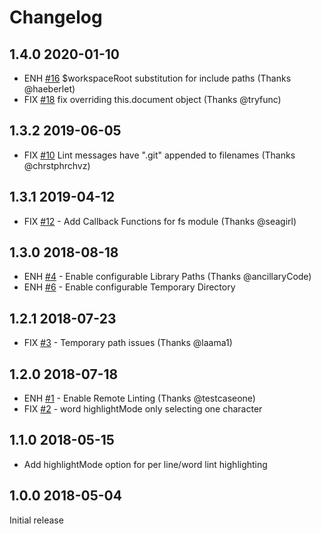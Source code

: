 # Changelog

## 1.4.0 2020-01-10

- ENH [#16](https://github.com/d9705996/perl-toolbox/pull/16)
  $workspaceRoot substitution for include paths (Thanks @haeberlet)
- FIX [#18](https://github.com/d9705996/perl-toolbox/pull/18)
  fix overriding this.document object (Thanks @tryfunc)

## 1.3.2 2019-06-05

- FIX [#10](https://github.com/d9705996/perl-toolbox/issues/10)
  Lint messages have ".git" appended to filenames (Thanks @chrstphrchvz)

## 1.3.1 2019-04-12

- FIX [#12](https://github.com/d9705996/perl-toolbox/issues/12) - Add Callback Functions for fs module (Thanks @seagirl)

## 1.3.0 2018-08-18

- ENH [#4](https://github.com/d9705996/perl-toolbox/issues/4) - Enable configurable Library Paths (Thanks @ancillaryCode)
- ENH [#6](https://github.com/d9705996/perl-toolbox/issues/6) - Enable configurable Temporary Directory

## 1.2.1 2018-07-23

- FIX [#3](https://github.com/d9705996/perl-toolbox/issues/3) - Temporary path issues (Thanks @laama1)

## 1.2.0 2018-07-18

- ENH [#1](https://github.com/d9705996/perl-toolbox/issues/1) - Enable Remote Linting (Thanks @testcaseone)
- FIX [#2](https://github.com/d9705996/perl-toolbox/issues/2) - word highlightMode only selecting one character

## 1.1.0 2018-05-15

- Add highlightMode option for per line/word lint highlighting

## 1.0.0 2018-05-04

Initial release
